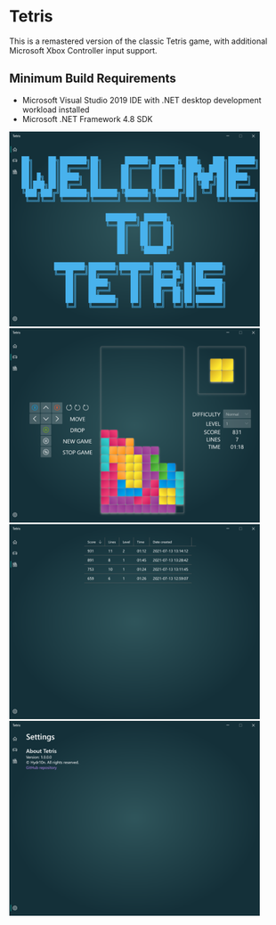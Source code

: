 # Tetris

This is a remastered version of the classic Tetris game, with additional Microsoft Xbox Controller input support.

## Minimum Build Requirements
* Microsoft Visual Studio 2019 IDE with .NET desktop development workload installed
* Microsoft .NET Framework 4.8 SDK

<img src="Screenshots/Tetris-Home-Page.png" width="450"/>

<img src="Screenshots/Tetris-Game-Page.png" width="450"/>

<img src="Screenshots/Tetris-Scoreboard-Page.png" width="450"/>

<img src="Screenshots/Tetris-Settings-Page.png" width="450"/>
